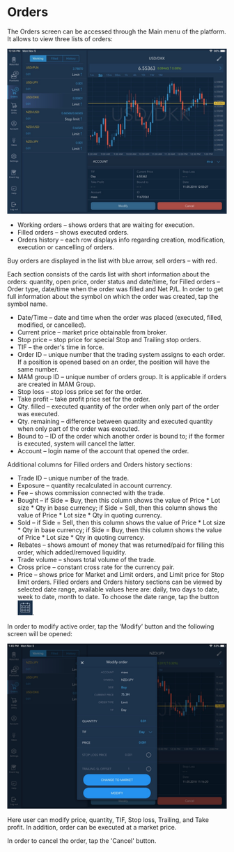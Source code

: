 # Orders

The Orders screen can be accessed through the Main menu of the platform. It allows to view three lists of orders:

![](../../../.gitbook/assets/for-the-article.jpg)

* Working orders – shows orders that are waiting for execution.
* Filled orders – shows executed orders.
* Orders history – each row displays info regarding creation, modification, execution or cancelling of orders.

Buy orders are displayed in the list with blue arrow, sell orders – with red.

Each section consists of the cards list with short information about the orders: quantity, open price, order status and date/time, for Filled orders – Order type, date/time when the order was filled and Net P/L. In order to get full information about the symbol on which the order was created, tap the symbol name.

* Date/Time – date and time when the order was placed \(executed, filled, modified, or cancelled\).
* Current price – market price obtainable from broker.
* Stop price – stop price for special Stop and Trailing stop orders.
* TIF – the order's time in force.
* Order ID – unique number that the trading system assigns to each order. If a position is opened based on an order, the position will have the same number.
* MAM group ID – unique number of orders group. It is applicable if orders are created in MAM Group.
* Stop loss – stop loss price set for the order.
* Take profit – take profit price set for the order.
* Qty. filled – executed quantity of the order when only part of the order was executed.
* Qty. remaining – difference between quantity and executed quantity when only part of the order was executed.
* Bound to – ID of the order which another order is bound to; if the former is executed, system will cancel the latter.
* Account – login name of the account that opened the order.

Additional columns for Filled orders and Orders history sections:

* Trade ID – unique number of the trade.
* Exposure – quantity recalculated in account currency.
* Fee – shows commission connected with the trade.
* Bought – if Side = Buy, then this column shows the value of Price \* Lot size \* Qty in base currency; if Side = Sell, then this column shows the value of Price \* Lot size \* Qty in quoting currency.
* Sold – if Side = Sell, then this column shows the value of Price \* Lot size \* Qty in base currency; if Side = Buy, then this column shows the value of Price \* Lot size \* Qty in quoting currency.
* Rebates – shows amount of money that was returned/paid for filling this order, which added/removed liquidity.
* Trade volume – shows total volume of the trade.
* Cross price – constant cross rate for the currency pair.
* Price – shows price for Market and Limit orders, and Limit price for Stop limit orders. Filled orders and Orders history sections can be viewed by selected date range, available values here are: daily, two days to date, week to date, month to date. To choose the date range, tap the button![](../../../.gitbook/assets/calendar%20%282%29.jpg).


In order to modify active order, tap the ‘Modify’ button and the following screen will be opened:

![](../../../.gitbook/assets/modify-new.png)

Here user can modify price, quantity, TIF, Stop loss, Trailing, and Take profit. In addition, order can be executed at a market price.

In order to cancel the order, tap the 'Cancel' button.

